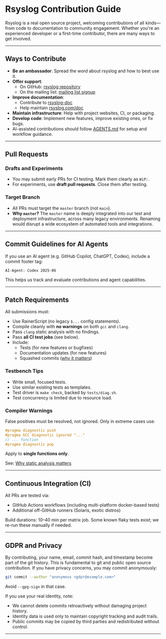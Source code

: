 # Rsyslog Contribution Guide

Rsyslog is a real open source project, welcoming contributions of all kinds—from code to documentation to community engagement. Whether you're an experienced developer or a first-time contributor, there are many ways to get involved.

---

## Ways to Contribute

- **Be an ambassador**: Spread the word about rsyslog and how to best use it.
- **Offer support**:
  - On GitHub: [rsyslog repository](https://github.com/rsyslog/rsyslog)
  - On the mailing list: [mailing list signup](http://lists.adiscon.net/mailman/listinfo/rsyslog)
- **Improve documentation**:
  - Contribute to [rsyslog-doc](https://github.com/rsyslog/rsyslog-doc)
  - Help maintain [rsyslog.com/doc](http://rsyslog.com/doc)
- **Maintain infrastructure**: Help with project websites, CI, or packaging.
- **Develop code**: Implement new features, improve existing ones, or fix bugs.
- AI-assisted contributions should follow [AGENTS.md](AGENTS.md) for setup and workflow guidance.

---

## Pull Requests

### Drafts and Experiments
- You may submit early PRs for CI testing. Mark them clearly as `WiP:`.
- For experiments, use **draft pull requests**. Close them after testing.

### Target Branch
- All PRs must target the `master` branch (not `main`).
- **Why `master`?** The `master` name is deeply integrated into our test and deployment infrastructure, across many legacy environments. Renaming would disrupt a wide ecosystem of automated tools and integrations.

---

## Commit Guidelines for AI Agents
If you use an AI agent (e.g. GitHub Copilot, ChatGPT, Codex), include a commit footer tag:
```
AI-Agent: Codex 2025-06
```
This helps us track and evaluate contributions and agent capabilities.

---

## Patch Requirements

All submissions must:

- Use RainerScript (no legacy `$...` config statements).
- Compile cleanly with **no warnings** on both `gcc` and `clang`.
- Pass `clang` static analysis with no findings.
- Pass **all CI test jobs** (see below).
- Include:
  - Tests (for new features or bugfixes)
  - Documentation updates (for new features)
  - Squashed commits ([why it matters](https://rainer.gerhards.net/2019/03/squash-your-pull-requests.html))

### Testbench Tips

- Write small, focused tests.
- Use similar existing tests as templates.
- Test driver is `make check`, backed by `tests/diag.sh`.
- Test concurrency is limited due to resource load.

### Compiler Warnings
False positives must be resolved, not ignored. Only in extreme cases use:
```c
#pragma diagnostic push
#pragma GCC diagnostic ignored "..."
// ... function
#pragma diagnostic pop
```
Apply to **single functions only**.

See: [Why static analysis matters](https://rainer.gerhards.net/2018/06/why-static-code-analysis.html)

---

## Continuous Integration (CI)

All PRs are tested via:
- GitHub Actions workflows (including multi-platform docker-based tests)
- Additional off-GitHub runners (Solaris, exotic distros)

Build durations: 10–40 min per matrix job.
Some known flaky tests exist; we re-run these manually if needed.

---

## GDPR and Privacy

By contributing, your name, email, commit hash, and timestamp become part of the git history.
This is fundamental to git and public open source contribution. If you have privacy concerns, you may commit anonymously:

```bash
git commit --author "anonymous <gdpr@example.com>"
```

Avoid `--gpg-sign` in that case.

If you use your real identity, note:
- We cannot delete commits retroactively without damaging project history.
- Identity data is used only to maintain copyright tracking and audit trails.
- Public commits may be copied by third parties and redistributed without control.

---
